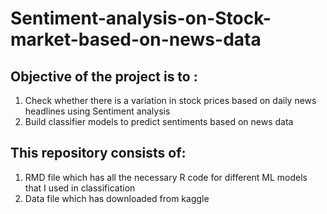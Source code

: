 # Sentiment-analysis-on-Stock-market-based-on-news-data

## Objective of the project is to : 
1) Check whether there is a variation in stock prices based on daily news headlines using Sentiment analysis
2) Build classifier models to predict sentiments based on news data

## This repository consists of:
1) RMD file which has all the necessary R code for different ML models that I used in classification
2) Data file which has downloaded from kaggle
